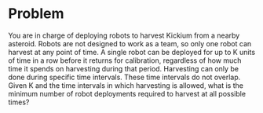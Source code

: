 # Problem

You are in charge of deploying robots to harvest Kickium from a nearby asteroid. Robots are not designed to work as a team, so only one robot can harvest at any point of time. A single robot can be deployed for up to K units of time in a row before it returns for calibration, regardless of how much time it spends on harvesting during that period. Harvesting can only be done during specific time intervals. These time intervals do not overlap. Given K and the time intervals in which harvesting is allowed, what is the minimum number of robot deployments required to harvest at all possible times?
